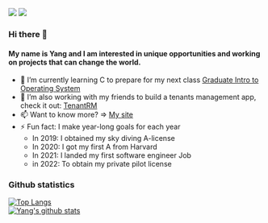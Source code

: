 [![](https://img.shields.io/badge/LinkedIn-yangzhou1-blue?logo=Linkedin&logoColor=blue&labelColor=black)](https://www.linkedin.com/in/yangzhou1/)
[![](https://img.shields.io/badge/Gmail-yzhou3991@gmail.com-red?logo=Gmail&logoColor=Red&labelColor=black)](mailto:yzhou3991@gmail.com)

### Hi there 👋
#### My name is Yang and I am interested in unique opportunities and working on projects that can change the world. 
- 🔭 I’m currently learning C to prepare for my next class [Graduate Intro to Operating System](https://omscs.gatech.edu/cs-6200-introduction-operating-systems)
- 🌱 I’m also working with my friends to build a tenants management app, check it out: [TenantRM](https://www.tenantrm.com/)
- 📫 Want to know more? => [My site](https://yangzhou-site.herokuapp.com/)
- ⚡ Fun fact: I make year-long goals for each year
  - In 2019: I obtained my sky diving A-license
  - In 2020: I got my first A from Harvard
  - In 2021: I landed my first software engineer Job
  - in 2022: To obtain my private pilot license

### Github statistics
[![Top Langs](https://github-readme-stats.vercel.app/api/top-langs/?username=yangzhou93&theme=tokyonight&layout=compact&card_width=445)](https://github.com/yangzhou93)<br/>
[![Yang's github stats](https://github-readme-stats.vercel.app/api?username=yangzhou93&show_icons=true&theme=tokyonight&count_private=true)](https://github.com/yangzhou93)
